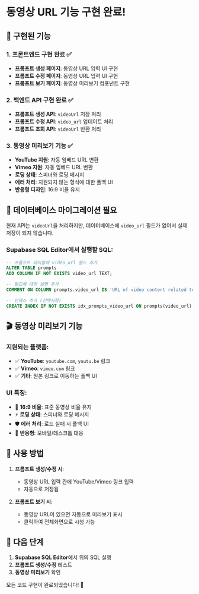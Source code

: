 # 동영상 URL 기능 구현 완료!

## 🎯 구현된 기능

### 1. 프론트엔드 구현 완료 ✅
- **프롬프트 생성 페이지**: 동영상 URL 입력 UI 구현
- **프롬프트 수정 페이지**: 동영상 URL 입력 UI 구현  
- **프롬프트 보기 페이지**: 동영상 미리보기 컴포넌트 구현

### 2. 백엔드 API 구현 완료 ✅
- **프롬프트 생성 API**: `videoUrl` 저장 처리
- **프롬프트 수정 API**: `video_url` 업데이트 처리
- **프롬프트 조회 API**: `videoUrl` 반환 처리

### 3. 동영상 미리보기 기능 ✅
- **YouTube 지원**: 자동 임베드 URL 변환
- **Vimeo 지원**: 자동 임베드 URL 변환
- **로딩 상태**: 스피너와 로딩 메시지
- **에러 처리**: 지원되지 않는 형식에 대한 폴백 UI
- **반응형 디자인**: 16:9 비율 유지

## 🔧 데이터베이스 마이그레이션 필요

현재 API는 `videoUrl`을 처리하지만, 데이터베이스에 `video_url` 필드가 없어서 실제 저장이 되지 않습니다.

### Supabase SQL Editor에서 실행할 SQL:

```sql
-- 프롬프트 테이블에 video_url 필드 추가
ALTER TABLE prompts 
ADD COLUMN IF NOT EXISTS video_url TEXT;

-- 필드에 대한 설명 추가
COMMENT ON COLUMN prompts.video_url IS 'URL of video content related to the prompt';

-- 인덱스 추가 (선택사항)
CREATE INDEX IF NOT EXISTS idx_prompts_video_url ON prompts(video_url) WHERE video_url IS NOT NULL;
```

## 🎬 동영상 미리보기 기능

### 지원되는 플랫폼:
- ✅ **YouTube**: `youtube.com`, `youtu.be` 링크
- ✅ **Vimeo**: `vimeo.com` 링크
- ✅ **기타**: 원본 링크로 이동하는 폴백 UI

### UI 특징:
- 🎨 **16:9 비율**: 표준 동영상 비율 유지
- ⚡ **로딩 상태**: 스피너와 로딩 메시지
- 🛡️ **에러 처리**: 로드 실패 시 폴백 UI
- 📱 **반응형**: 모바일/데스크톱 대응

## 📝 사용 방법

1. **프롬프트 생성/수정 시**:
   - 동영상 URL 입력 칸에 YouTube/Vimeo 링크 입력
   - 자동으로 저장됨

2. **프롬프트 보기 시**:
   - 동영상 URL이 있으면 자동으로 미리보기 표시
   - 클릭하여 전체화면으로 시청 가능

## 🚀 다음 단계

1. **Supabase SQL Editor**에서 위의 SQL 실행
2. **프롬프트 생성/수정** 테스트
3. **동영상 미리보기** 확인

모든 코드 구현이 완료되었습니다! 🎉
